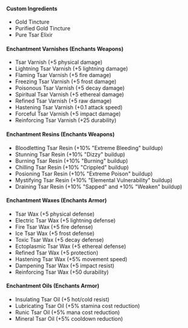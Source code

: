 
#### Custom Ingredients
- Gold Tincture
- Purified Gold Tincture
- Pure Tsar Elixir

#### Enchantment Varnishes (Enchants Weapons)
- Tsar Varnish (+5 physical damage)
- Lightning Tsar Varnish (+5 lightning damage)
- Flaming Tsar Varnish (+5 fire damage)
- Freezing Tsar Varnish (+5 frost damage)
- Poisonous Tsar Varnish (+5 decay damage)
- Spiritual Tsar Varnish (+5 ethereal damage)
- Refined Tsar Varnish (+5 raw damage)
- Hastening Tsar Varnish (+0.1 attack speed)
- Forceful Tsar Varnish (+5 impact damage)
- Reinforcing Tsar Varnish (+25 durability)

#### Enchantment Resins (Enchants Weapons)
- Bloodletting Tsar Resin (+10% "Extreme Bleeding" buildup)
- Stunning Tsar Resin (+10% "Dizzy" buildup)
- Burning Tsar Resin (+10% "Burning" buildup)
- Chilling Tsar Resin (+10% "Crippled" buildup)
- Posioning Tsar Resin (+10% "Extreme Poison" buildup)
- Mystifying Tsar Resin (+10% "Elemental Vulnerability" buildup)
- Draining Tsar Resin (+10% "Sapped" and +10% "Weaken" buildup)

#### Enchantment Waxes (Enchants Armor)
 - Tsar Wax (+5 physical defense)
 - Electric Tsar Wax (+5 lightning defense)
 - Fire Tsar Wax (+5 fire defense)
 - Ice Tsar Wax (+5 frost defense)
 - Toxic Tsar Wax (+5 decay defense)
 - Ectoplasmic Tsar Wax (+5 ethereal defense)
 - Refined Tsar Wax (+5 protection)
 - Hastening Tsar Wax (+5% movement speed)
 - Dampening Tsar Wax (+5 impact resist)
 - Reinforcing Tsar Wax (+50 durability)

#### Enchantment Oils (Enchants Armor)
 - Insulating Tsar Oil (+5 hot/cold resist)
 - Lubricating Tsar Oil (+5% stamina cost reduction)
 - Runic Tsar Oil (+5% mana cost reduction)
 - Mineral Tsar Oil (+5% cooldown reduction)
